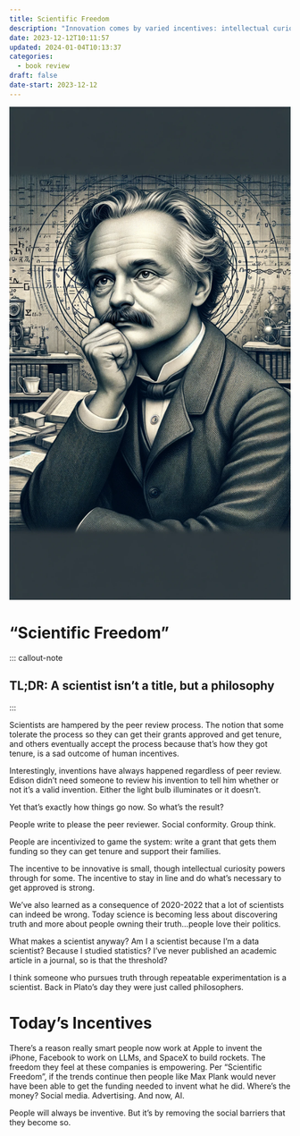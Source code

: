 ```yaml
---
title: Scientific Freedom
description: "Innovation comes by varied incentives: intellectual curiosity and economic incentive"
date: 2023-12-12T10:11:57
updated: 2024-01-04T10:13:37
categories:
  - book review
draft: false
date-start: 2023-12-12
---
```



![Max Plank, GPT 4](../img/book-scientific-freedom.jpeg)

# “Scientific Freedom”

::: callout-note
## TL;DR: A scientist isn’t a title, but a philosophy
:::

Scientists are hampered by the peer review process. The notion that some tolerate the process so they can get their grants approved and get tenure, and others eventually accept the process because that’s how they got tenure, is a sad outcome of human incentives.

Interestingly, inventions have always happened regardless of peer review. Edison didn’t need someone to review his invention to tell him whether or not it’s a valid invention. Either the light bulb illuminates or it doesn’t.

Yet that’s exactly how things go now. So what’s the result?

People write to please the peer reviewer. Social conformity. Group think.

People are incentivized to game the system: write a grant that gets them funding so they can get tenure and support their families.

The incentive to be innovative is small, though intellectual curiosity powers through for some. The incentive to stay in line and do what’s necessary to get approved is strong.

We’ve also learned as a consequence of 2020-2022 that a lot of scientists can indeed be wrong. Today science is becoming less about discovering truth and more about people owning their truth…people love their politics.

What makes a scientist anyway? Am I a scientist because I’m a data scientist? Because I studied statistics? I’ve never published an academic article in a journal, so is that the threshold?

I think someone who pursues truth through repeatable experimentation is a scientist. Back in Plato’s day they were just called philosophers.

# Today’s Incentives

There’s a reason really smart people now work at Apple to invent the iPhone, Facebook to work on LLMs, and SpaceX to build rockets. The freedom they feel at these companies is empowering. Per “Scientific Freedom”, if the trends continue then people like Max Plank would never have been able to get the funding needed to invent what he did. Where’s the money? Social media. Advertising. And now, AI.

People will always be inventive. But it’s by removing the social barriers that they become so.
